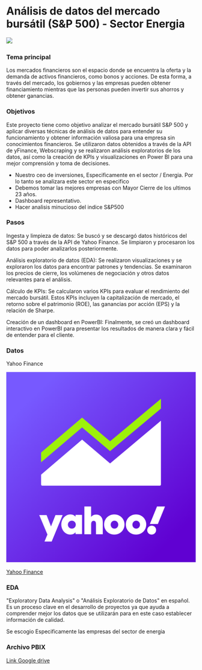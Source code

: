 # Análisis de datos del mercado bursátil (S&P 500) - Sector Energia

![](https://raw.githubusercontent.com/mrcruzer/sp500-analytics/master/src/mercado_bursatil.png)

### Tema principal

Los mercados financieros son el espacio donde se encuentra la oferta y la demanda de activos financieros, como bonos y acciones. De esta forma, a través del mercado, los gobiernos y las empresas pueden obtener financiamiento mientras que las personas pueden invertir sus ahorros y obtener ganancias.

### Objetivos

Este proyecto tiene como objetivo analizar el mercado bursátil S&P 500 y aplicar diversas técnicas de análisis de datos para entender su funcionamiento y obtener información valiosa para una empresa sin conocimientos financieros. Se utilizaron datos obtenidos a través de la API de yFinance, Webscraping y se realizaron análisis exploratorios de los datos, así como la creación de KPIs y visualizaciones en Power BI para una mejor comprensión y toma de decisiones.

- Nuestro ceo de inversiones, Especificamente en el sector / Energia. Por lo tanto se analizara este sector en especifico
- Debemos tomar las mejores empresas con Mayor Cierre de los ultimos 23 años.
- Dashboard representativo.
- Hacer analisis minucioso del indice S&P500


### Pasos

Ingesta y limpieza de datos: Se buscó y se descargó datos históricos del S&P 500 a través de la API de Yahoo Finance. Se limpiaron y procesaron los datos para poder analizarlos posteriormente.

Análisis exploratorio de datos (EDA): Se realizaron visualizaciones y se exploraron los datos para encontrar patrones y tendencias. Se examinaron los precios de cierre, los volúmenes de negociación y otros datos relevantes para el análisis.

Cálculo de KPIs: Se calcularon varios KPIs para evaluar el rendimiento del mercado bursátil. Estos KPIs incluyen la capitalización de mercado, el retorno sobre el patrimonio (ROE), las ganancias por acción (EPS) y la relación de Sharpe.

Creación de un dashboard en PowerBI: Finalmente, se creó un dashboard interactivo en PowerBI para presentar los resultados de manera clara y fácil de entender para el cliente.

### Datos

Yahoo Finance

![](https://raw.githubusercontent.com/mrcruzer/sp500-analytics/master/src/yahoo.png)

[Yahoo Finance](https://finance.yahoo.com)

### EDA

"Exploratory Data Analysis" o "Análisis Exploratorio de Datos" en español. Es un proceso clave en el desarrollo de proyectos ya que ayuda a comprender mejor los datos que se utilizarán para en este caso establecer información de calidad.

Se escogio Especificamente las empresas del sector de energia

### Archivo PBIX

[Link Google drive](https://drive.google.com/drive/folders/1BScXXc5zLjqfHJ6cwzbummBckRP9TSz_)

